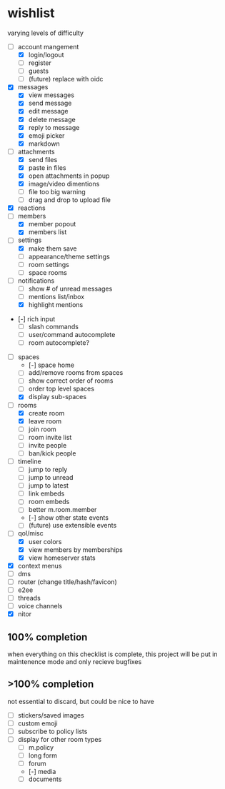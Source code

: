 # wishlist

varying levels of difficulty

- [ ] account mangement
  - [x] login/logout
  - [ ] register
  - [ ] guests
  - [ ] (future) replace with oidc
- [x] messages
  - [x] view messages
  - [x] send message
  - [x] edit message
  - [x] delete message
  - [x] reply to message
  - [x] emoji picker
  - [x] markdown
- [ ] attachments
  - [x] send files
  - [x] paste in files
  - [x] open attachments in popup
  - [x] image/video dimentions
  - [ ] file too big warning
  - [ ] drag and drop to upload file
- [x] reactions
- [ ] members
  - [x] member popout
  - [x] members list
- [ ] settings
  - [x] make them save
  - [ ] appearance/theme settings
  - [ ] room settings
  - [ ] space rooms
- [ ] notifications
  - [ ] show # of unread messages
  - [ ] mentions list/inbox
  - [x] highlight mentions
- [-] rich input
  - [ ] slash commands
  - [ ] user/command autocomplete
  - [ ] room autocomplete?
- [ ] spaces
  - [-] space home
  - [ ] add/remove rooms from spaces
  - [ ] show correct order of rooms
  - [ ] order top level spaces
  - [x] display sub-spaces
- [ ] rooms
  - [x] create room
  - [x] leave room
  - [ ] join room
  - [ ] room invite list
  - [ ] invite people
  - [ ] ban/kick people
- [ ] timeline
  - [ ] jump to reply
  - [ ] jump to unread
  - [ ] jump to latest
  - [ ] link embeds
  - [ ] room embeds
  - [ ] better m.room.member
  - [-] show other state events
  - [ ] (future) use extensible events
- [ ] qol/misc
  - [x] user colors
  - [x] view members by memberships
  - [x] view homeserver stats
- [x] context menus
- [ ] dms
- [ ] router (change title/hash/favicon)
- [ ] e2ee
- [ ] threads
- [ ] voice channels
- [x] nitor

## 100% completion

when everything on this checklist is complete, this project will be put
in maintenence mode and only recieve bugfixes

## >100% completion

not essential to discard, but could be nice to have

- [ ] stickers/saved images
- [ ] custom emoji
- [ ] subscribe to policy lists
- [ ] display for other room types
  - [ ] m.policy
  - [ ] long form
  - [ ] forum
  - [-] media
  - [ ] documents  
